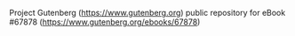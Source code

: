 Project Gutenberg (https://www.gutenberg.org) public repository for
eBook #67878 (https://www.gutenberg.org/ebooks/67878)
